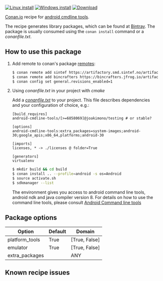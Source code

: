 [![Linux install](https://github.com/joakimono/conan-android-cmdline-tools/workflows/Linux%20install/badge.svg)](https://github.com/joakimono/conan-android-cmdline-tools/actions?query=workflow%3A"Linux+install")
[![Windows install](https://github.com/joakimono/conan-android-cmdline-tools/workflows/Windows%20install/badge.svg)](https://github.com/joakimono/conan-android-cmdline-tools/actions?query=workflow%3A"Windows+install")
[![Download](https://api.bintray.com/packages/joakimono/conan/android-cmdline-tools%3Ajoakimono/images/download.svg)](https://bintray.com/joakimono/conan/android-cmdline-tools%3Ajoakimono/_latestVersion)


[Conan.io](https://conan.io) recipe for [android cmdline tools](https://developer.android.com/studio/command-line/sdkmanager).

The recipe generates library packages, which can be found at [Bintray](https://bintray.com/joakimono/conan/android-cmdline-tools%3Ajoakimono).
The package is usually consumed using the `conan install` command or a *conanfile.txt*.

## How to use this package

1. Add remote to conan's package [remotes](https://docs.conan.io/en/latest/reference/commands/misc/remote.html?highlight=remotes):

   ```bash
   $ conan remote add sintef https://artifactory.smd.sintef.no/artifactory/api/conan/conan-local
   $ conan remote add bincrafters https://bincrafters.jfrog.io/artifactory/api/conan/public-conan
   $ conan config set general.revisions_enabled=1
   ```

2. Using *conanfile.txt* in your project with *cmake*

   Add a [*conanfile.txt*](http://docs.conan.io/en/latest/reference/conanfile_txt.html) to your project. This file describes dependencies and your configuration of choice, e.g.:

   ```
   [build_requires]
   android-cmdline-tools/[>=6858069]@joakimono/testing # or stable?

   [options]
   android-cmdline-tools:extra_packages=system-images;android-30;google_apis;x86_64,platforms;android-30

   [imports]
   licenses, * -> ./licenses @ folder=True

   [generators]
   virtualenv
   ```

   ```bash
   $ mkdir build && cd build
   $ conan install .. --profile=android -s os=Android
   $ source activate.sh
   $ sdkmanager --list
   ```
   The environment gives you access to android command line tools, android ndk and java compiler version 8. For details on how to use the command line tools, please consult [Android Command line tools](https://developer.android.com/studio/command-line)

## Package options

Option | Default | Domain
---|---|---
platform_tools | True | [True, False]
emulator | True | [True, False]
extra_packages |  | ANY

## Known recipe issues
